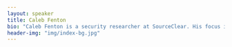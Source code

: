 ```yaml
---
layout: speaker
title: Caleb Fenton 
bio: "Caleb Fenton is a security researcher at SourceClear. His focus is reverse engineering and application security. Past projects include generic Dalvik deobfuscation, Android app tampering detection and prevention, and automated Android app modification."
header-img: "img/index-bg.jpg"
---
```

